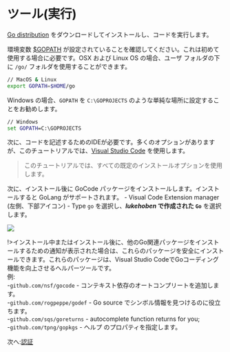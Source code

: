 # ツール(実行)

[Go distribution](https://golang.org/doc/install) をダウンロードしてインストールし、コードを実行します。 

環境変数 [$GOPATH](https://github.com/golang/go/wiki/GOPATH) が設定されていることを確認してください。これは初めて使用する場合に必要です。OSX および Linux OS の場合、ユーザ フォルダの下に `/go/` フォルダを使用することができます。

```bash
// MacOS & Linux
export GOPATH=$HOME/go
```

Windows の場合、`GOPATH` を `C:\GOPROJECTS` のような単純な場所に設定することをお勧めします。

```cmd
// Windows
set GOPATH=C:\GOPROJECTS
```

次に、コードを記述するためのIDEが必要です。多くのオプションがありますが、このチュートリアルでは、[Visual Studio Code](https://code.visualstudio.com/) を使用します。

> このチュートリアルでは、すべての既定のインストールオプションを使用します。

次に、インストール後に GoCode パッケージをインストールします。インストールすると GoLang がサポートされます。 - Visual Code Extension manager (左側、下部アイコン) - Type `go` を選択し、***lukehoben* で作成された `Go`** を選択します。

![](_media/go/install_go_extension.gif) 


!>インストール中またはインストール後に、他のGo関連パッケージをインストールするための通知が表示された場合は、これらのパッケージを安全にインストールできます。これらのパッケージは、Visual Studio CodeでGoコーディング機能を向上させるヘルパーツールです。     
例:    
 -`github.com/nsf/gocode` \- コンテキスト依存のオートコンプリートを追加します。    
 -`github.com/rogpeppe/godef` \- Go source でシンボル情報を見つけるのに役立ちます。    
 -`github.com/sqs/goreturns` \- autocomplete function returns for you;    
 -`github.com/tpng/gopkgs` \- ヘルプ のプロパティを指定します。

次へ:[認証](/ja_jp/oauth/)